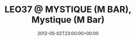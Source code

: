 ---
templateKey: event
guid: 08970f33-6eab-11ea-99c5-002590d1d1b0
date: 2012-05-02T23:00:00+00:00
eventTime: '11pm'
title: 'LEO37 @ MYSTIQUE (M BAR), Mystique (M Bar)'
artist: 'LEO37 @ MYSTIQUE (M BAR)'
city: Taipei
venue: Mystique (M Bar)
group: LEO37
---